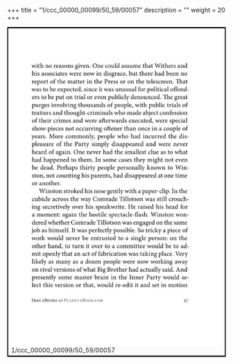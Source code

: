 +++
title = "1/ccc_00000_00099/50_59/00057"
description = ""
weight = 20
+++

<table style="border:2px solid black;max-width:800px;max-height:800px;" 
><tr><td>
<img class="center-fit-jpg"
src="/jpg_/out_jpg_1984__057.jpg">
1/ccc_00000_00099/50_59/00057
</img></td></tr></table>
